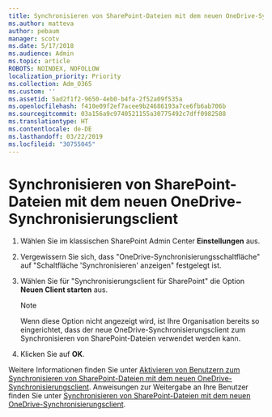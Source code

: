 ```yaml
---
title: Synchronisieren von SharePoint-Dateien mit dem neuen OneDrive-Synchronisierungsclient
ms.author: matteva
author: pebaum
manager: scotv
ms.date: 5/17/2018
ms.audience: Admin
ms.topic: article
ROBOTS: NOINDEX, NOFOLLOW
localization_priority: Priority
ms.collection: Adm_O365
ms.custom: ''
ms.assetid: 5ad2f1f2-9650-4eb0-b4fa-2f52a09f535a
ms.openlocfilehash: f410e09f2ef7acee9b24686193a7ce6fb6ab706b
ms.sourcegitcommit: 03a156a9c9740521155a30775492c7dff0982588
ms.translationtype: HT
ms.contentlocale: de-DE
ms.lasthandoff: 03/22/2019
ms.locfileid: "30755045"
---
```

# <a name="sync-sharepoint-files-with-the-new-onedrive-sync-client"></a>Synchronisieren von SharePoint-Dateien mit dem neuen OneDrive-Synchronisierungsclient

1. Wählen Sie im klassischen SharePoint Admin Center **Einstellungen** aus.
    
2. Vergewissern Sie sich, dass "OneDrive-Synchronisierungsschaltfläche" auf "Schaltfläche 'Synchronisieren' anzeigen" festgelegt ist.
    
3. Wählen Sie für "Synchronisierungsclient für SharePoint" die Option **Neuen Client starten** aus.
    
    > [!NOTE]
    > Wenn diese Option nicht angezeigt wird, ist Ihre Organisation bereits so eingerichtet, dass der neue OneDrive-Synchronisierungsclient zum Synchronisieren von SharePoint-Dateien verwendet werden kann. 
  
4. Klicken Sie auf **OK**.
    
Weitere Informationen finden Sie unter [Aktivieren von Benutzern zum Synchronisieren von SharePoint-Dateien mit dem neuen OneDrive-Synchronisierungsclient](https://go.microsoft.com/fwlink/?linkid=866433). Anweisungen zur Weitergabe an Ihre Benutzer finden Sie unter [Synchronisieren von SharePoint-Dateien mit dem neuen OneDrive-Synchronisierungsclient](https://go.microsoft.com/fwlink/?linkid=866427).
  

